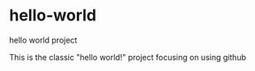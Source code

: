 # hello-world
hello world project

This is the classic "hello world!" project
focusing on using github
